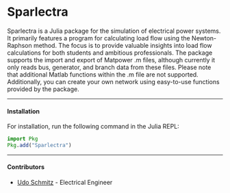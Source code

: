 Sparlectra
=============

Sparlectra is a Julia package for the simulation of electrical power systems. It primarily features a program for calculating load flow using the Newton-Raphson method. The focus is to provide valuable insights into load flow calculations for both students and ambitious professionals. The package supports the import and export of Matpower .m files, although currently it only reads bus, generator, and branch data from these files. Please note that additional Matlab functions within the .m file are not supported. Additionally, you can create your own network using easy-to-use functions provided by the package.

---

#### Installation
For installation, run the following command in the Julia REPL:
```julia
import Pkg
Pkg.add("Sparlectra")
```

---

#### Contributors
- [Udo Schmitz](https://www.linkedin.com/in/udo-schmitz-315536250/) - Electrical Engineer